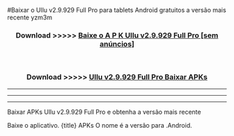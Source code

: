 #Baixar o Ullu v2.9.929 Full Pro  para tablets Android gratuitos a versão mais recente yzm3m


<div align="center">
<h3>Download >>>>> <a href="https://pt-web.web.app/?pt= Ullu v2.9.929 Full Pro">Baixe o A P K Ullu v2.9.929 Full Pro [sem anúncios]</a></h3><br>

<h3>Download >>>>> <a href="https://pt-web.web.app/?pt= Ullu v2.9.929 Full Pro">Ullu v2.9.929 Full Pro Baixar APKs</a></h3>
</div>

----------------------------------------------------------

----------------------------------------------------------

----------------------------------------------------------

Baixar APKs Ullu v2.9.929 Full Pro e obtenha a versão mais recente

Baixe o aplicativo. {title} APKs O nome é a versão para .Android.


